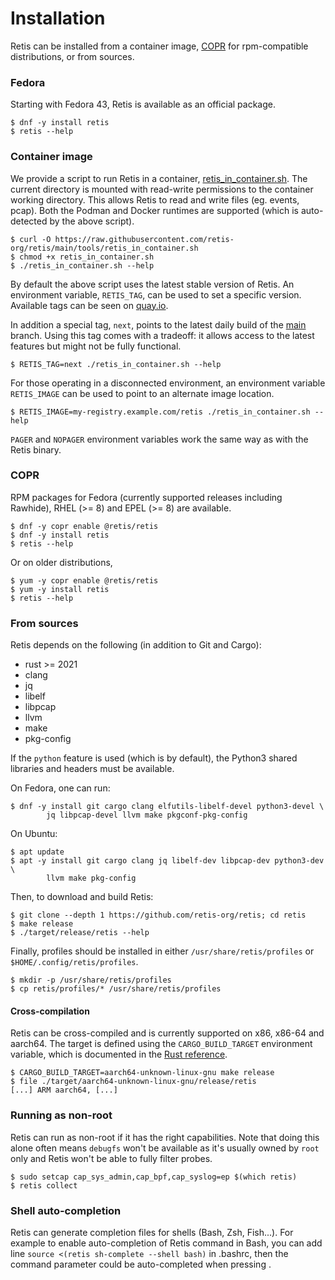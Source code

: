 # Installation

Retis can be installed from a container image,
[COPR](https://copr.fedorainfracloud.org/coprs/g/retis/retis/) for
rpm-compatible distributions, or from sources.

### Fedora

Starting with Fedora 43, Retis is available as an official package.

```none
$ dnf -y install retis
$ retis --help
```

### Container image

We provide a script to run Retis in a container,
[retis_in_container.sh](https://raw.githubusercontent.com/retis-org/retis/main/tools/retis_in_container.sh).
The current directory is mounted with read-write permissions to the container
working directory. This allows Retis to read and write files (eg. events, pcap).
Both the Podman and Docker runtimes are supported (which is auto-detected by the
above script).

```none
$ curl -O https://raw.githubusercontent.com/retis-org/retis/main/tools/retis_in_container.sh
$ chmod +x retis_in_container.sh
$ ./retis_in_container.sh --help
```

By default the above script uses the latest stable version of Retis. An
environment variable, `RETIS_TAG`, can be used to set a specific version.
Available tags can be seen on [quay.io](https://quay.io/repository/retis/retis?tab=tags).

In addition a special tag, `next`, points to the latest daily build of the
[main](https://github.com/retis-org/retis/tree/main) branch. Using this tag
comes with a tradeoff: it allows access to the latest features but might not be
fully functional.

```none
$ RETIS_TAG=next ./retis_in_container.sh --help
```

For those operating in a disconnected environment, an environment variable `RETIS_IMAGE` can be
used to point to an alternate image location.

```none
$ RETIS_IMAGE=my-registry.example.com/retis ./retis_in_container.sh --help
```

`PAGER` and `NOPAGER` environment variables work the same way as with the Retis binary.

### COPR

RPM packages for Fedora (currently supported releases including Rawhide), RHEL (>=
8) and EPEL (>= 8) are available.

```none
$ dnf -y copr enable @retis/retis
$ dnf -y install retis
$ retis --help
```

Or on older distributions,

```none
$ yum -y copr enable @retis/retis
$ yum -y install retis
$ retis --help
```

### From sources

Retis depends on the following (in addition to Git and Cargo):

- rust >= 2021
- clang
- jq
- libelf
- libpcap
- llvm
- make
- pkg-config

If the `python` feature is used (which is by default), the Python3 shared
libraries and headers must be available.

On Fedora, one can run:

```none
$ dnf -y install git cargo clang elfutils-libelf-devel python3-devel \
        jq libpcap-devel llvm make pkgconf-pkg-config
```

On Ubuntu:

```none
$ apt update
$ apt -y install git cargo clang jq libelf-dev libpcap-dev python3-dev \
        llvm make pkg-config
```

Then, to download and build Retis:

```none
$ git clone --depth 1 https://github.com/retis-org/retis; cd retis
$ make release
$ ./target/release/retis --help
```

Finally, profiles should be installed in either `/usr/share/retis/profiles` or
`$HOME/.config/retis/profiles`.

```none
$ mkdir -p /usr/share/retis/profiles
$ cp retis/profiles/* /usr/share/retis/profiles
```

#### Cross-compilation

Retis can be cross-compiled and is currently supported on x86, x86-64 and
aarch64. The target is defined using the `CARGO_BUILD_TARGET` environment
variable, which is documented in the
[Rust reference](https://doc.rust-lang.org/cargo/reference/config.html#buildtarget).

```none
$ CARGO_BUILD_TARGET=aarch64-unknown-linux-gnu make release
$ file ./target/aarch64-unknown-linux-gnu/release/retis
[...] ARM aarch64, [...]
```

### Running as non-root

Retis can run as non-root if it has the right capabilities. Note that doing this
alone often means `debugfs` won't be available as it's usually owned by `root`
only and Retis won't be able to fully filter probes.

```none
$ sudo setcap cap_sys_admin,cap_bpf,cap_syslog=ep $(which retis)
$ retis collect
```

### Shell auto-completion

Retis can generate completion files for shells (Bash, Zsh, Fish...).
For example to enable auto-completion of Retis command in Bash, you can
add line `source <(retis sh-complete --shell bash)` in .bashrc, then
the command parameter could be auto-completed when pressing <Tab>.
